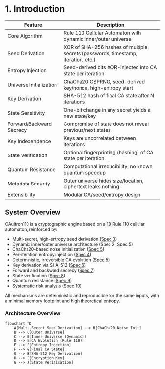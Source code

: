 # 1. Introduction

| Feature                | Description |
|------------------------|-------------------------------------------------------------|
| Core Algorithm         | Rule 110 Cellular Automaton with dynamic inner/outer universe|
| Seed Derivation        | XOR of SHA-256 hashes of multiple secrets (passwords, timestamp, iteration, etc.) |
| Entropy Injection      | Seed-derived bits XOR-injected into CA state per iteration   |
| Universe Initialization| ChaCha20 CSPRNG, seed-derived key/nonce, high-entropy start  |
| Key Derivation         | SHA-512 hash of final CA state after N iterations            |
| State Sensitivity      | One-bit change in any secret yields a new state/key          |
| Forward/Backward Secrecy| Compromise of state does not reveal previous/next states    |
| Key Independence       | Keys are uncorrelated between iterations                    |
| State Verification     | Optional fingerprinting (hashing) of CA state per iteration  |
| Quantum Resistance     | Computational irreducibility, no known quantum speedup       |
| Metadata Security      | Outer universe hides size/location, ciphertext leaks nothing |
| Extensibility          | Modular CA/seed/entropy design                              |

## System Overview

CAultron110 is a cryptographic engine based on a 1D Rule 110 cellular automaton, reinforced by:

- Multi-secret, high-entropy seed derivation ([Spec 3](spec%203%20-%20Seed%20Derivation.md))
- Dynamic inner/outer universe architecture ([Spec 2](spec%202%20-%20Data%20Types%20and%20Structure.md), [Spec 5](spec%205%20-%20Universe%20Evolution.md))
- ChaCha20-based noise initialization ([Spec 5](spec%205%20-%20Universe%20Evolution.md))
- Per-iteration entropy injection ([Spec 4](spec%204%20-%20Entropy%20Injection.md))
- Deterministic, irreversible CA evolution ([Spec 5](spec%205%20-%20Universe%20Evolution.md))
- Key derivation via SHA-512 ([Spec 6](spec%206%20-%20Key%20Derivation.md))
- Forward and backward secrecy ([Spec 7](spec%207%20-%20Forward%20and%20Backward%20Secrecy.md))
- State verification ([Spec 8](spec%208%20-%20State%20Verification.md))
- Quantum resistance ([Spec 9](spec%209%20-%20Quantum%20Resistance.md))
- Systematic risk analysis ([Spec 10](spec%2010%20-%20Attack%20Scenarios%20and%20Mitigations.md))

All mechanisms are deterministic and reproducible for the same inputs, with a minimal memory footprint and high theoretical entropy.

### Architecture Overview
```mermaid
flowchart TD
    A[Multi-Secret Seed Derivation] --> B[ChaCha20 Noise Init]
    B --> C[Outer Universe]
    C --> D[Inner Universe (Dynamic)]
    D --> E[CA Evolution (Rule 110)]
    E --> F[Entropy Injection]
    F --> G[Final CA State]
    G --> H[SHA-512 Key Derivation]
    H --> I[Encryption Key]
    G --> J[State Verification]
```
